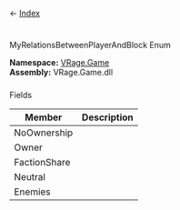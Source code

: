 ← [Index](Api-Index)

# 
MyRelationsBetweenPlayerAndBlock Enum

**Namespace:** [VRage.Game](VRage.Game)  
**Assembly:** VRage.Game.dll

### 
Fields

|Member|Description|
|---|---|
|NoOwnership||
|Owner||
|FactionShare||
|Neutral||
|Enemies||

